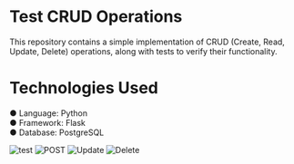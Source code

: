 # Test CRUD Operations

This repository contains a simple implementation of CRUD (Create, Read, Update, Delete) operations, along with tests to verify their functionality.
# Technologies Used <br>
  ● Language: Python <br>
  ● Framework: Flask <br>
  ● Database: PostgreSQL <br>

![test](https://github.com/user-attachments/assets/b9ad2f08-978a-4568-8688-a609eed80c73)
![POST](https://github.com/user-attachments/assets/ebb49f2c-6c79-428c-a75e-fe757be1a72c)
![Update](https://github.com/user-attachments/assets/51badc38-0360-4014-b806-05361c0460ef)
![Delete](https://github.com/user-attachments/assets/6f3fcd91-691c-470a-82f5-4ff98c764e13)
